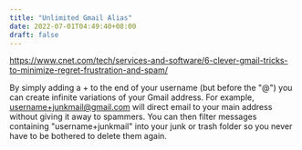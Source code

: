 ```yaml
---
title: "Unlimited Gmail Alias"
date: 2022-07-01T04:49:40+08:00
draft: false
---
```


https://www.cnet.com/tech/services-and-software/6-clever-gmail-tricks-to-minimize-regret-frustration-and-spam/

By simply adding a + to the end of your username (but before the "@") you can create infinite variations of your Gmail address. For example, username+junkmail@gmail.com will direct email to your main address without giving it away to spammers. You can then filter messages containing "username+junkmail" into your junk or trash folder so you never have to be bothered to delete them again. 
